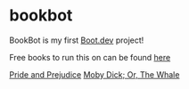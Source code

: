 # bookbot

BookBot is my first [Boot.dev](https://www.boot.dev) project!

Free books to run this on can be found [here](https://www.gutenberg.org/)

[Pride and Prejudice](https://www.gutenberg.org/cache/epub/1342/pg1342.txt)
[Moby Dick; Or, The Whale](https://www.gutenberg.org/cache/epub/2701/pg2701.txt)